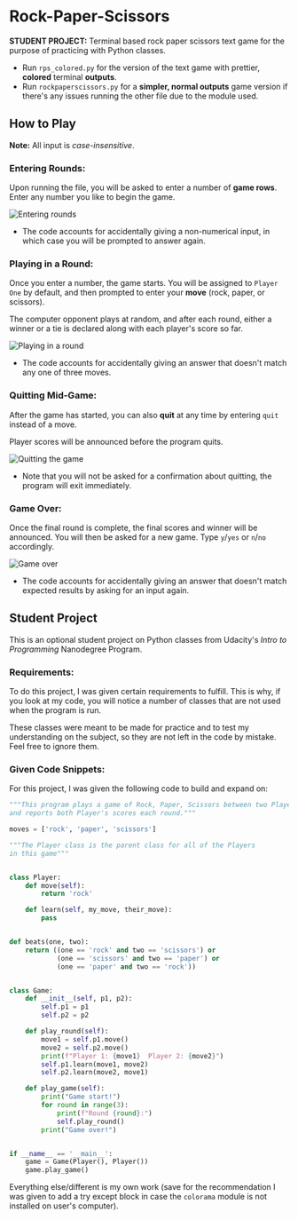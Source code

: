 # Rock-Paper-Scissors
**STUDENT PROJECT:** Terminal based rock paper scissors text game for the purpose of practicing with Python classes.

- Run `rps_colored.py` for the version of the text game with prettier, **colored** terminal **outputs**.
- Run `rockpaperscissors.py` for a **simpler, normal outputs** game version if there's any issues running the other file due to the module used.

## How to Play

**Note:** All input is *case-insensitive*.

### Entering Rounds:

Upon running the file, you will be asked to enter a number of **game rows**. Enter any number you like to begin the game.

![Entering rounds](https://i.imgur.com/oy2q44Q.png)

- The code accounts for accidentally giving a non-numerical input, in which case you will be prompted to answer again. 

### Playing in a Round:

Once you enter a number, the game starts. You will be assigned to `Player One` by default, and then prompted to enter your **move** (rock, paper, or scissors).

The computer opponent plays at random, and after each round, either a winner or a tie is declared along with each player's score so far.

![Playing in a round](https://i.imgur.com/ATMXcA0.png)

- The code accounts for accidentally giving an answer that doesn't match any one of three moves. 

### Quitting Mid-Game:

After the game has started, you can also **quit** at any time by entering `quit` instead of a move. 

Player scores will be announced before the program quits.

![Quitting the game](https://i.imgur.com/Js9SKoC.png)

- Note that you will not be asked for a confirmation about quitting, the program will exit immediately.

### Game Over:

Once the final round is complete, the final scores and winner will be announced. You will then be asked for a new game. Type `y`/`yes` or `n`/`no` accordingly.

![Game over](https://i.imgur.com/129bmNn.png)

- The code accounts for accidentally giving an answer that doesn't match expected results by asking for an input again.

## Student Project

This is an optional student project on Python classes from Udacity's *Intro to Programming* Nanodegree Program.

### Requirements:

To do this project, I was given certain requirements to fulfill. This is why, if you look at my code, you will notice a number of classes that are not used when the program is run.

These classes were meant to be made for practice and to test my understanding on the subject, so they are not left in the code by mistake. Feel free to ignore them.

### Given Code Snippets:

For this project, I was given the following code to build and expand on:

```python
"""This program plays a game of Rock, Paper, Scissors between two Players,
and reports both Player's scores each round."""

moves = ['rock', 'paper', 'scissors']

"""The Player class is the parent class for all of the Players
in this game"""


class Player:
    def move(self):
        return 'rock'

    def learn(self, my_move, their_move):
        pass


def beats(one, two):
    return ((one == 'rock' and two == 'scissors') or
            (one == 'scissors' and two == 'paper') or
            (one == 'paper' and two == 'rock'))


class Game:
    def __init__(self, p1, p2):
        self.p1 = p1
        self.p2 = p2

    def play_round(self):
        move1 = self.p1.move()
        move2 = self.p2.move()
        print(f"Player 1: {move1}  Player 2: {move2}")
        self.p1.learn(move1, move2)
        self.p2.learn(move2, move1)

    def play_game(self):
        print("Game start!")
        for round in range(3):
            print(f"Round {round}:")
            self.play_round()
        print("Game over!")


if __name__ == '__main__':
    game = Game(Player(), Player())
    game.play_game()
```

Everything else/different is my own work (save for the recommendation I was given to add a try except block in case the `colorama` module is not installed on user's computer).
